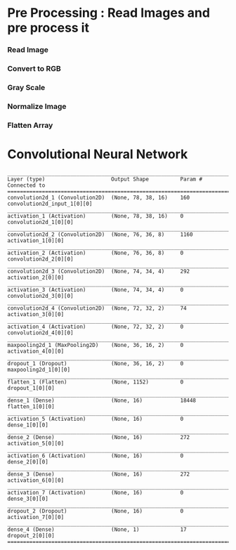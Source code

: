 # Pre Processing : Read Images and pre process it
### Read Image
### Convert to RGB
### Gray Scale
### Normalize Image
### Flatten Array

# Convolutional Neural Network
    ____________________________________________________________________________________________________
    Layer (type)                     Output Shape          Param #     Connected to                     
    ====================================================================================================
    convolution2d_1 (Convolution2D)  (None, 78, 38, 16)    160         convolution2d_input_1[0][0]      
    ____________________________________________________________________________________________________
    activation_1 (Activation)        (None, 78, 38, 16)    0           convolution2d_1[0][0]            
    ____________________________________________________________________________________________________
    convolution2d_2 (Convolution2D)  (None, 76, 36, 8)     1160        activation_1[0][0]               
    ____________________________________________________________________________________________________
    activation_2 (Activation)        (None, 76, 36, 8)     0           convolution2d_2[0][0]            
    ____________________________________________________________________________________________________
    convolution2d_3 (Convolution2D)  (None, 74, 34, 4)     292         activation_2[0][0]               
    ____________________________________________________________________________________________________
    activation_3 (Activation)        (None, 74, 34, 4)     0           convolution2d_3[0][0]            
    ____________________________________________________________________________________________________
    convolution2d_4 (Convolution2D)  (None, 72, 32, 2)     74          activation_3[0][0]               
    ____________________________________________________________________________________________________
    activation_4 (Activation)        (None, 72, 32, 2)     0           convolution2d_4[0][0]            
    ____________________________________________________________________________________________________
    maxpooling2d_1 (MaxPooling2D)    (None, 36, 16, 2)     0           activation_4[0][0]               
    ____________________________________________________________________________________________________
    dropout_1 (Dropout)              (None, 36, 16, 2)     0           maxpooling2d_1[0][0]             
    ____________________________________________________________________________________________________
    flatten_1 (Flatten)              (None, 1152)          0           dropout_1[0][0]                  
    ____________________________________________________________________________________________________
    dense_1 (Dense)                  (None, 16)            18448       flatten_1[0][0]                  
    ____________________________________________________________________________________________________
    activation_5 (Activation)        (None, 16)            0           dense_1[0][0]                    
    ____________________________________________________________________________________________________
    dense_2 (Dense)                  (None, 16)            272         activation_5[0][0]               
    ____________________________________________________________________________________________________
    activation_6 (Activation)        (None, 16)            0           dense_2[0][0]                    
    ____________________________________________________________________________________________________
    dense_3 (Dense)                  (None, 16)            272         activation_6[0][0]               
    ____________________________________________________________________________________________________
    activation_7 (Activation)        (None, 16)            0           dense_3[0][0]                    
    ____________________________________________________________________________________________________
    dropout_2 (Dropout)              (None, 16)            0           activation_7[0][0]               
    ____________________________________________________________________________________________________
    dense_4 (Dense)                  (None, 1)             17          dropout_2[0][0]                  
    ====================================================================================================